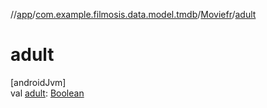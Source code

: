 //[app](../../../index.md)/[com.example.filmosis.data.model.tmdb](../index.md)/[Moviefr](index.md)/[adult](adult.md)

# adult

[androidJvm]\
val [adult](adult.md): [Boolean](https://kotlinlang.org/api/latest/jvm/stdlib/kotlin/-boolean/index.html)
